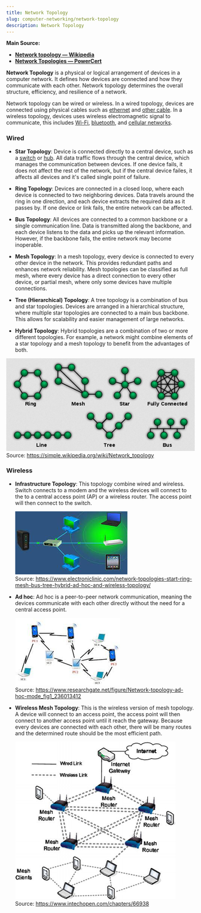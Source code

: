 ```yaml
---
title: Network Topology
slug: computer-networking/network-topology
description: Network Topology
---
```


**Main Source:**

- **[Network topology — Wikipedia](https://simple.wikipedia.org/wiki/Network_topology)**
- **[Network Topologies — PowerCert](https://youtu.be/zbqrNg4C98U?si=CgkGx3asVyRrUT20)**

**Network Topology** is a physical or logical arrangement of devices in a computer network. It defines how devices are connected and how they communicate with each other. Network topology determines the overall structure, efficiency, and resilience of a network.

Network topology can be wired or wireless. In a wired topology, devices are connected using physical cables such as [ethernet](/computer-networking/ethernet) and [other cable](/digital-signal-processing/signal-transmission-medium#guided-transmission). In a wireless topology, devices uses wireless electromagnetic signal to communicate, this includes [Wi-Fi](/computer-networking/wi-fi), [bluetooth](/computer-networking/bluetooth), and [cellular networks](/computer-networking/cellular-networking).

### Wired

- **Star Topology**: Device is connected directly to a central device, such as a [switch](/computer-networking/switch) or [hub](/computer-networking/hubs). All data traffic flows through the central device, which manages the communication between devices. If one device fails, it does not affect the rest of the network, but if the central device failes, it affects all devices and it's called single point of failure.

- **Ring Topology**: Devices are connected in a closed loop, where each device is connected to two neighboring devices. Data travels around the ring in one direction, and each device extracts the required data as it passes by. If one device or link fails, the entire network can be affected.

- **Bus Topology**: All devices are connected to a common backbone or a single communication line. Data is transmitted along the backbone, and each device listens to the data and picks up the relevant information. However, if the backbone fails, the entire network may become inoperable.

- **Mesh Topology**: In a mesh topology, every device is connected to every other device in the network. This provides redundant paths and enhances network reliability. Mesh topologies can be classified as full mesh, where every device has a direct connection to every other device, or partial mesh, where only some devices have multiple connections.

- **Tree (Hierarchical) Topology**: A tree topology is a combination of bus and star topologies. Devices are arranged in a hierarchical structure, where multiple star topologies are connected to a main bus backbone. This allows for scalability and easier management of large networks.

- **Hybrid Topology**: Hybrid topologies are a combination of two or more different topologies. For example, a network might combine elements of a star topology and a mesh topology to benefit from the advantages of both.

![Type of network topology](./topology.png)  
Source: https://simple.wikipedia.org/wiki/Network_topology

### Wireless

- **Infrastructure Topology**: This topology combine wired and wireless. Switch connects to a modem and the wireless devices will connect to the to a central access point (AP) or a wireless router. The access point will then connect to the switch.

  ![Infrastructure topology](./infrastructure-topology.jpeg)  
   Source: https://www.electroniclinic.com/network-topologies-start-ring-mesh-bus-tree-hybrid-ad-hoc-and-wireless-topology/

- **Ad hoc**: Ad hoc is a peer-to-peer network communication, meaning the devices communicate with each other directly without the need for a central access point.

  ![Device connecting with each other](./ad-hoc.jpeg)  
   Source: https://www.researchgate.net/figure/Network-topology-ad-hoc-mode_fig1_236013412

- **Wireless Mesh Topology**: This is the wireless version of mesh topology. A device will connect to an access point, the access point will then connect to another access point until it reach the gateway. Because every devices are connected with each other, there will be many routes and the determined route should be the most efficient path.

  ![Router aswell as the devices connected with each other wirelessly](./wireless-mesh-topology.png)  
   Source: https://www.intechopen.com/chapters/66938
